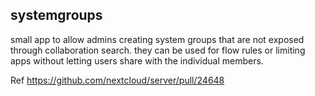 ## systemgroups

small app to allow admins creating system groups that are not exposed through collaboration search. they can be used for flow rules or limiting apps without letting users share with the individual members.

Ref https://github.com/nextcloud/server/pull/24648
